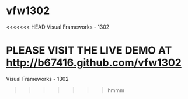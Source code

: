 vfw1302
=======

<<<<<<< HEAD
Visual Frameworks - 1302

PLEASE VISIT THE LIVE DEMO AT http://b67416.github.com/vfw1302
=======
Visual Frameworks - 1302
>>>>>>> hmmm
